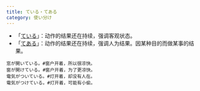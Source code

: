 ```yaml
---
title: ている・てある
category: 使い分け
---
```


- 「[ている](teiru#结果残存)」：动作的结果还在持续，强调客观状态。
- 「[てある](tearu#结果残存)」：动作的结果还在持续，强调人为结果。因某种目的而做某事的结果。

```example
窓が開いている。#窗户开着，所以很凉快。
窗が開けている。#窗户开着，为了更凉快。
電気がついている。#灯开着，却没有人在。
電気がつけている。#灯开着，可能有小偷。
```
